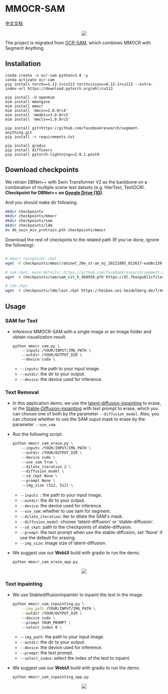 # MMOCR-SAM


[中文文档](README_zh-CN.md)

<div align=center>
<img src="https://user-images.githubusercontent.com/65173622/231803460-495cf11f-8e2e-4c95-aa48-b163fc7fbbab.png"/>
</div>

The project is migrated from [OCR-SAM](https://github.com/yeungchenwa/OCR-SAM), which combines MMOCR with Segment Anything.


## Installation

```shell
conda create -n ocr-sam python=3.8 -y
conda activate ocr-sam
pip install torch==1.12.1+cu113 torchvision==0.13.1+cu113 --extra-index-url https://download.pytorch.org/whl/cu113

pip install -U openmim
mim install mmengine
mim install mmocr
mim install 'mmcv==2.0.0rc4'
mim install 'mmdet==3.0.0rc5'
mim install 'mmcls==1.0.0rc5'

pip install git+https://github.com/facebookresearch/segment-anything.git
pip install -r requirements.txt

pip install gradio
pip install diffusers
pip install pytorch-lightning==2.0.1.post0
```

## Download checkpoints

We retrain DBNet++ with Swin Transformer V2 as the backbone on a combination of multiple scene text datsets (e.g. HierText, TextOCR). **Checkpoint for DBNet++ on [Google Drive (1G)](https://drive.google.com/file/d/1r3B1xhkyKYcQ9SR7o9hw9zhNJinRiHD-/view?usp=share_link)**.  

And you should make dir following:  
```bash
mkdir checkpoints
mkdir checkpoints/mmocr
mkdir checkpoints/sam
mkdir checkpoints/ldm
mv db_swin_mix_pretrain.pth checkpoints/mmocr
```

Download the rest of checkpints to the related path (If you've done, ignore the following):
```bash

# mmocr recognizer ckpt
wget -O checkpoints/mmocr/abinet_20e_st-an_mj_20221005_012617-ead8c139.pth https://download.openmmlab.com/mmocr/textrecog/abinet/abinet_20e_st-an_mj/abinet_20e_st-an_mj_20221005_012617-ead8c139.pth

# sam ckpt, more details: https://github.com/facebookresearch/segment-anything#model-checkpoints
wget -O checkpoints/sam/sam_vit_h_4b8939.pth https://dl.fbaipublicfiles.com/segment_anything/sam_vit_h_4b8939.pth

# ldm ckpt
wget -O checkpoints/ldm/last.ckpt https://heibox.uni-heidelberg.de/f/4d9ac7ea40c64582b7c9/?dl=1
```

## Usage

### SAM for Text
- Inference MMOCR-SAM with a single image or an image folder and obtain visualization result.

  ```shell
  python mmocr_sam.py \
      --inputs /YOUR/INPUT/IMG_PATH \ 
      --outdir /YOUR/OUTPUT_DIR \ 
      --device cuda \ 
  ```

  - `--inputs`: the path to your input image. 
  - `--outdir`: the dir to your output. 
  - `--device`: the device used for inference. 

### Text Removal

- In this application demo, we use the [latent-diffusion-inpainting](https://github.com/CompVis/latent-diffusion#inpainting) to erase, or the [Stable-Diffusion-inpainting](https://huggingface.co/docs/diffusers/api/pipelines/stable_diffusion/inpaint) with text prompt to erase, which you can choose one of both by the parameter `--diffusion_model`. Also, you can choose whether to use the SAM ouput mask to erase by the parameter `--use_sam`.

- Run the following script:
  ```bash
  python mmocr_sam_erase.py \ 
      --inputs /YOUR/INPUT/IMG_PATH \ 
      --outdir /YOUR/OUTPUT_DIR \ 
      --device cuda \ 
      --use_sam True \ 
      --dilate_iteration 2 \ 
      --diffusion_model \ 
      --sd_ckpt None \ 
      --prompt None \ 
      --img_size (512, 512) \ 
  ```
  - `--inputs `: the path to your input image.
  - `--outdir`: the dir to your output. 
  - `--device`: the device used for inference. 
  - `--use_sam`: whether to use sam for segment.
  - `--dilate_iteration`: iter to dilate the SAM's mask.
  - `--diffusion_model`: choose 'latent-diffusion' or 'stable-diffusion'.
  - `--sd_ckpt`: path to the checkpoints of stable-diffusion.
  - `--prompt`: the text prompt when use the stable-diffusion, set 'None' if use the default for erasing.
  - `--img_size`: image size of latent-diffusion.  

- We suggest use our **WebUI** build with gradio to run the demo.

  ```shell 
  python mmocr_sam_erase_app.py
  ```

<div align=center>
<img src="https://user-images.githubusercontent.com/65173622/231764540-a5403ad3-fab5-4dc8-9b82-f8a9643ab0f4.png"/>
</div>


### Text Inpainting
- We use StablediffusionInpainter to inpaint the text in the image.

  ```bash
  python mmocr_sam_inpainting.py \
      --img_path /YOUR/INPUT/IMG_PATH \ 
      --outdir /YOUR/OUTPUT_DIR \ 
      --device cuda \ 
      --prompt YOUR_PROMPT \ 
      --select_index 0 \ 
  ```
  - `--img_path`: the path to your input image. 
  - `--outdir`: the dir to your output. 
  - `--device`: the device used for inference. 
  - `--prompt`: the text prompt.
  - `--select_index`: select the index of the text to inpaint.

- We suggest use our **WebUI** build with gradio to run the demo.

  ```shell 
  python mmocr_sam_inpainting_app.py
  ```

<div align=center>
<img src="https://user-images.githubusercontent.com/65173622/231764419-76860cd3-3f9f-4662-8fd3-6b74795b36e9.png"/>
</div>

